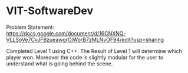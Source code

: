 # VIT-SoftwareDev

Problem Statement:  
https://docs.google.com/document/d/16CNXNQ-VLLSoVe7CvJFBzueawgrCjWorB7zMLNvOF94/edit?usp=sharing

Completed Level 1 using C++. The Result of Level 1 will determine which player won. Moreover the code is slightly modular for the user to understand what is going behind the scene.
